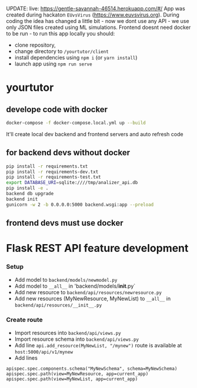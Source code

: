 UPDATE:
live: https://gentle-savannah-46514.herokuapp.com/#/
App was created during hackaton `EUvsVirus` (https://www.euvsvirus.org).
During coding the idea has changed a little bit - now we dont use any API - we use only JSON files created using ML simulations. Frontend doesnt need docker to be run - to run this app locally you should:
- clone repository,
- change directory to `/yourtutor/client`
- install dependencies using `npm i` (or `yarn install`)
- launch app using `npm run serve`


# yourtutor
## develope code with docker
```bash
docker-compose -f docker-compose.local.yml up --build
```
It'll create local dev backend and frontend servers and auto refresh code 
## for backend devs without docker
```bash
pip install -r requirements.txt
pip install -r requirements-dev.txt
pip install -r requirements-test.txt
export DATABASE_URI=sqlite:////tmp/analizer_api.db
pip install -e .
backend db upgrade
backend init
gunicorn -w 2 -b 0.0.0.0:5000 backend.wsgi:app --preload
```

## frontend devs must use docker

# Flask REST API feature development 
### Setup
- Add model to `backend/models/newmodel.py`
- Add model to `__all__` in 'backend/models/__init__.py`
- Add new resource to `backend/api/resources/newresource.py`
- Add new resources (MyNewResource, MyNewList) to `__all__` in `backend/api/resources/__init__.py`
### Create route
- Import resources into `backend/api/views.py`
- Import resource schema into `backend/api/views.py`
- Add line `api.add_resource(MyNewList, "/mynew")` route is available at `host:5000/api/v1/mynew`
- Add lines 
```
apispec.spec.components.schema("MyNewSchema", schema=MyNewSchema)
apispec.spec.path(view=MyNewResource, app=current_app)
apispec.spec.path(view=MyNewList, app=current_app)
```
